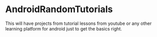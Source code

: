 # AndroidRandomTutorials
This will have projects from tutorial lessons from youtube or any other learning platform for android just to get the basics right.
